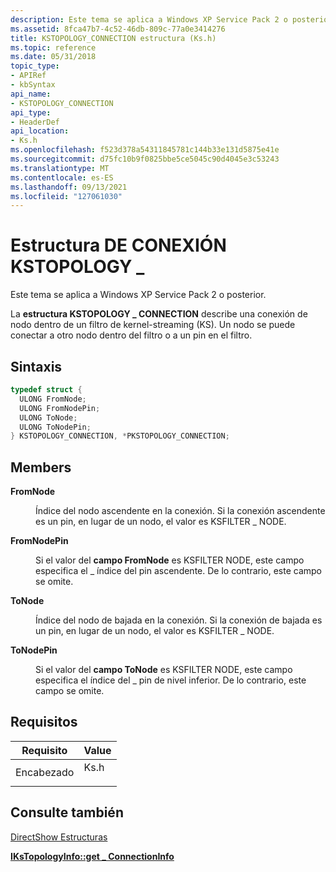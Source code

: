 ```yaml
---
description: Este tema se aplica a Windows XP Service Pack 2 o posterior. La estructura KSTOPOLOGY \_ CONNECTION describe una conexión de nodo dentro de un filtro de kernel-streaming (KS). Un nodo se puede conectar a otro nodo dentro del filtro o a un pin en el filtro.
ms.assetid: 8fca47b7-4c52-46db-809c-77a0e3414276
title: KSTOPOLOGY_CONNECTION estructura (Ks.h)
ms.topic: reference
ms.date: 05/31/2018
topic_type:
- APIRef
- kbSyntax
api_name:
- KSTOPOLOGY_CONNECTION
api_type:
- HeaderDef
api_location:
- Ks.h
ms.openlocfilehash: f523d378a54311845781c144b33e131d5875e41e
ms.sourcegitcommit: d75fc10b9f0825bbe5ce5045c90d4045e3c53243
ms.translationtype: MT
ms.contentlocale: es-ES
ms.lasthandoff: 09/13/2021
ms.locfileid: "127061030"
---
```

# <a name="kstopology_connection-structure"></a>Estructura DE CONEXIÓN KSTOPOLOGY \_

Este tema se aplica a Windows XP Service Pack 2 o posterior.

La **estructura KSTOPOLOGY \_ CONNECTION** describe una conexión de nodo dentro de un filtro de kernel-streaming (KS). Un nodo se puede conectar a otro nodo dentro del filtro o a un pin en el filtro.

## <a name="syntax"></a>Sintaxis


```C++
typedef struct {
  ULONG FromNode;
  ULONG FromNodePin;
  ULONG ToNode;
  ULONG ToNodePin;
} KSTOPOLOGY_CONNECTION, *PKSTOPOLOGY_CONNECTION;
```



## <a name="members"></a>Members

<dl> <dt>

**FromNode**
</dt> <dd>

Índice del nodo ascendente en la conexión. Si la conexión ascendente es un pin, en lugar de un nodo, el valor es KSFILTER \_ NODE.

</dd> <dt>

**FromNodePin**
</dt> <dd>

Si el valor del **campo FromNode** es KSFILTER NODE, este campo especifica el \_ índice del pin ascendente. De lo contrario, este campo se omite.

</dd> <dt>

**ToNode**
</dt> <dd>

Índice del nodo de bajada en la conexión. Si la conexión de bajada es un pin, en lugar de un nodo, el valor es KSFILTER \_ NODE.

</dd> <dt>

**ToNodePin**
</dt> <dd>

Si el valor del **campo ToNode** es KSFILTER NODE, este campo especifica el índice del \_ pin de nivel inferior. De lo contrario, este campo se omite.

</dd> </dl>

## <a name="requirements"></a>Requisitos



| Requisito | Value |
|-------------------|---------------------------------------------------------------------------------|
| Encabezado<br/> | <dl> <dt>Ks.h</dt> </dl> |



## <a name="see-also"></a>Consulte también

<dl> <dt>

[DirectShow Estructuras](directshow-structures.md)
</dt> <dt>

[**IKsTopologyInfo::get \_ ConnectionInfo**](/previous-versions/windows/desktop/api/Vidcap/nf-vidcap-ikstopologyinfo-get_connectioninfo)
</dt> </dl>

 

 




